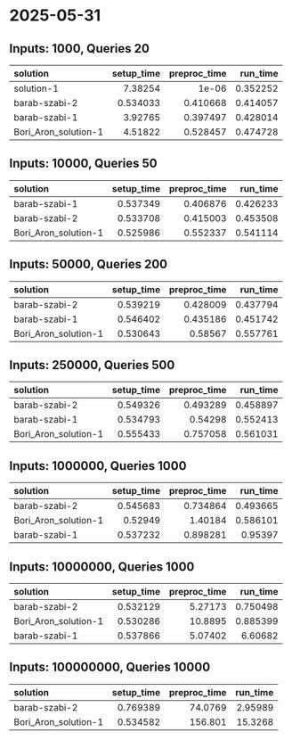 # 2025-05-31

## Inputs: 1000, Queries 20

| solution             |   setup_time |   preproc_time |   run_time |
|:---------------------|-------------:|---------------:|-----------:|
| solution-1           |     7.38254  |       1e-06    |   0.352252 |
| barab-szabi-2        |     0.534033 |       0.410668 |   0.414057 |
| barab-szabi-1        |     3.92765  |       0.397497 |   0.428014 |
| Bori_Aron_solution-1 |     4.51822  |       0.528457 |   0.474728 |

## Inputs: 10000, Queries 50

| solution             |   setup_time |   preproc_time |   run_time |
|:---------------------|-------------:|---------------:|-----------:|
| barab-szabi-1        |     0.537349 |       0.406876 |   0.426233 |
| barab-szabi-2        |     0.533708 |       0.415003 |   0.453508 |
| Bori_Aron_solution-1 |     0.525986 |       0.552337 |   0.541114 |

## Inputs: 50000, Queries 200

| solution             |   setup_time |   preproc_time |   run_time |
|:---------------------|-------------:|---------------:|-----------:|
| barab-szabi-2        |     0.539219 |       0.428009 |   0.437794 |
| barab-szabi-1        |     0.546402 |       0.435186 |   0.451742 |
| Bori_Aron_solution-1 |     0.530643 |       0.58567  |   0.557761 |

## Inputs: 250000, Queries 500

| solution             |   setup_time |   preproc_time |   run_time |
|:---------------------|-------------:|---------------:|-----------:|
| barab-szabi-2        |     0.549326 |       0.493289 |   0.458897 |
| barab-szabi-1        |     0.534793 |       0.54298  |   0.552413 |
| Bori_Aron_solution-1 |     0.555433 |       0.757058 |   0.561031 |

## Inputs: 1000000, Queries 1000

| solution             |   setup_time |   preproc_time |   run_time |
|:---------------------|-------------:|---------------:|-----------:|
| barab-szabi-2        |     0.545683 |       0.734864 |   0.493665 |
| Bori_Aron_solution-1 |     0.52949  |       1.40184  |   0.586101 |
| barab-szabi-1        |     0.537232 |       0.898281 |   0.95397  |

## Inputs: 10000000, Queries 1000

| solution             |   setup_time |   preproc_time |   run_time |
|:---------------------|-------------:|---------------:|-----------:|
| barab-szabi-2        |     0.532129 |        5.27173 |   0.750498 |
| Bori_Aron_solution-1 |     0.530286 |       10.8895  |   0.885399 |
| barab-szabi-1        |     0.537866 |        5.07402 |   6.60682  |

## Inputs: 100000000, Queries 10000

| solution             |   setup_time |   preproc_time |   run_time |
|:---------------------|-------------:|---------------:|-----------:|
| barab-szabi-2        |     0.769389 |        74.0769 |    2.95989 |
| Bori_Aron_solution-1 |     0.534582 |       156.801  |   15.3268  |